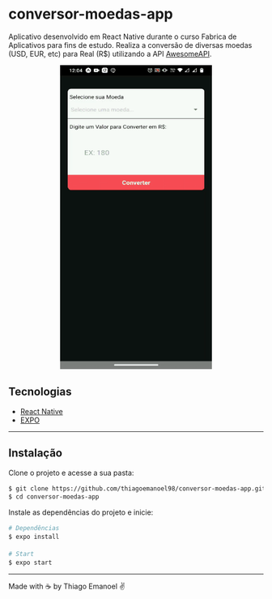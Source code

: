 # conversor-moedas-app


Aplicativo desenvolvido em React Native durante o curso Fabrica de Aplicativos para fins de estudo. Realiza a conversão de diversas moedas (USD, EUR, etc) para Real (R$) utilizando a API [AwesomeAPI](https://docs.awesomeapi.com.br/).


<p align="center">
    <img width = "300" height= "600" src = "src/assets/to_readme/vidma_recorder_gif_27032022_120620.gif">
</p>


## Tecnologias
- [React Native](https://reactnative.dev/)
- [EXPO](https://github.com/expo/expo)

___

## Instalação

Clone o projeto e acesse a sua pasta: 

```sh
$ git clone https://github.com/thiagoemanoel98/conversor-moedas-app.git
$ cd conversor-moedas-app
```

Instale as dependências do projeto e inicie:

```sh
# Dependências
$ expo install

# Start
$ expo start
```

___

Made with :coffee: by Thiago Emanoel :v:
